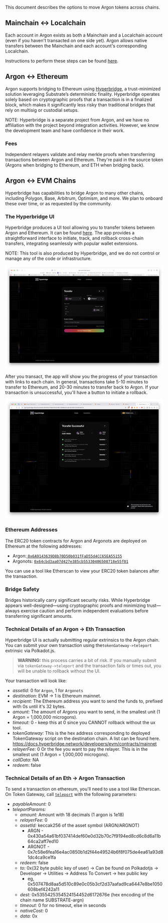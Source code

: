 This document describes the options to move Argon tokens across chains.

## Mainchain <-> Localchain

Each account in Argon exists as both a Mainchain and a Localchain account (even if you haven't
transacted on one side yet). Argon allows native transfers between the Mainchain and each account's
corresponding Localchain.

Instructions to perform these steps can be found [here](./localchain.md#creating-a-localchain).

## Argon <-> Ethereum

Argon supports bridging to Ethereum using [Hyperbridge](https://hyperbridge.network), a
trust-minimized solution leveraging Substrate’s deterministic finality. Hyperbridge operates solely
based on cryptographic proofs that a transaction is in a finalized block, which makes it
significantly less risky than traditional bridges that rely on multisig or custodial setups.

NOTE: Hyperbridge is a separate project from Argon, and we have no affiliation with the project
beyond integration activities. However, we know the development team and have confidence in their
work.

### Fees

Independent relayers validate and relay merkle proofs when transferring transactions between Argon
and Ethereum. They're paid in the source token (Argons when bridging to Ethereum, and ETH when
bridging back).

## Argon <-> EVM Chains

Hyperbridge has capabilities to bridge Argon to many other chains, including Polygon, Base,
Arbitrum, Optimism, and more. We plan to onboard these over time, or as requested by the community.

### The Hyperbridge UI

Hyperbridge produces a UI tool allowing you to transfer tokens between Argon and Ethereum. It can be
found [here](https://app.hyperbridge.network). The app provides a straightforward interface to
initiate, track, and rollback cross-chain transfers, integrating seamlessly with popular wallet
extensions.

NOTE: This tool is also produced by Hyperbridge, and we do not control or manage any of the code or
infrastructure.

![Hyperbridge ui](images/hyperbridge.png)

After you transact, the app will show you the progress of your transaction with links to each chain.
In general, transactions take 5-10 minutes to transfer to Ethereum, and 20-30 minutes to transfer
back to Argon. If your transaction is unsuccessful, you'll have a button to initiate a rollback.

![Hyperbridge flow](images/hyperbridge-flow.png)

### Ethereum Addresses

The ERC20 token contracts for Argon and Argonots are deployed on Ethereum at the following
addresses:

- Argon:[ `0x6A9143639D8b70D50b031fFaD55d4CC65EA55155`](https://etherscan.io/token/0x6A9143639D8b70D50b031fFaD55d4CC65EA55155)
- Argonots:
  [ `0x64cbd3aa07d427e385cb55330406508718e55f01`](https://etherscan.io/token/0x64cbd3aa07d427e385cb55330406508718e55f01)

You can use a tool like Etherscan to view your ERC20 token balances after the transaction.

### Bridge Safety

Bridges historically carry significant security risks. While Hyperbridge appears well-designed—using
cryptographic proofs and minimizing trust—always exercise caution and perform independent
evaluations before transferring significant amounts.

### Technical Details of an Argon -> Eth Transaction

Hyperbridge UI is actually submitting regular extrinsics to the Argon chain. You can submit your own
transaction using the`tokenGateway->teleport` extrinsic via Polkadot.js.

> **WARNING:** this process carries a bit of risk. If you manually submit via
> `tokenGateway->teleport` and the transaction fails or times out, you will be unable to rollback
> without the UI.

Your transaction will look like:

- _assetId:_ 0 for `Argon`, 1 for `Argonots`
- _destination:_ EVM -> 1 is Ethereum mainnet.
- _recipient:_ The Ethereum address you want to send the funds to, prefixed with 0s until it's 32
  bytes.
- _amount:_ The amount of Argons you want to send, in the smallest unit (1 Argon = 1,000,000
  microgons).
- _timeout:_ 0 - keep this at 0 since you CANNOT rollback without the ux tool.
- _tokenGateway:_ This is the hex address corresponding to deployed TokenGateway script on the
  destination chain. A list can be found here.
  https://docs.hyperbridge.network/developers/evm/contracts/mainnet
- _relayerFee:_ 0 Or the fee you want to pay the relayer. This is in the smallest unit (1 Argon =
  1,000,000 microgons).
- _callData:_ NA
- _redeem_: false

### Technical Details of an Eth -> Argon Transaction

To send a transaction on ethereum, you'll need to use a tool like Etherscan. On Token Gateway, call
[`teleport`](https://etherscan.io/address/0xFd413e3AFe560182C4471F4d143A96d3e259B6dE#writeContract#F8)
with the following parameters:

- _payableAmount:_ 0
- _teleportParams:_
  - _amount:_ Amount with 18 decimals (1 argon is 1e18)
  - _relayerFee:_ 0
  - _assetId:_ keccak256 of the asset symbol (ARGN/ARGNOT)
    - ARGN - 0x430a54a61bf037414def60e0d32b70c7f9194ed8cd6c8d6a11b64ca2aff7ed10
    - ARGNOT - 0x7c58e6fea16e4ac0850b1d2f44e49524b6f8f075de4ea61a93d81dc4ca9ce1fa
  - _redeem:_ false
  - _to:_ 0x(32 byte public key of user) -> Can be found on Polkadotjs -> Developer -> Utilities ->
    Address To Convert -> hex public key
    - eg, 0x507478d8aa5d510c89e0c05b3cf2d37aafad9ca6447e8be1050608bef4242a11
  - _dest:_ 0x5355425354524154452d6172676e (hex encoding of the chain name SUBSTRATE-argn)
  - _timeout:_ 0 for no timeout, else in seconds
  - _nativeCost:_ 0
  - _data:_ 0x
